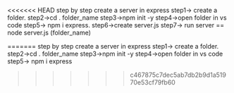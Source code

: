 <<<<<<< HEAD
step by step create a server in express 
step1-> create a folder. 
step2->cd . folder_name 
step3->npm init -y 
step4->open folder in vs code 
step5-> npm i express.
step6->create server.js
step7-> run server == node server.js (folder_name)

=======
step by step create a server in express
 step1-> create a folder.
 step2->cd . folder_name
 step3->npm init -y
 step4->open folder in vs code
 step5-> npm i express
>>>>>>> c467875c7dec5ab7db2b9d1a51970e53cf79fb60
